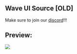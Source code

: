 ## Wave UI Source [OLD]
Make sure to join our [discord](https://discord.gg/skidding)!!!
## Preview:
![](https://github.com/user-attachments/assets/380f8415-de2a-4847-b16d-ebfaa0a61caf)
